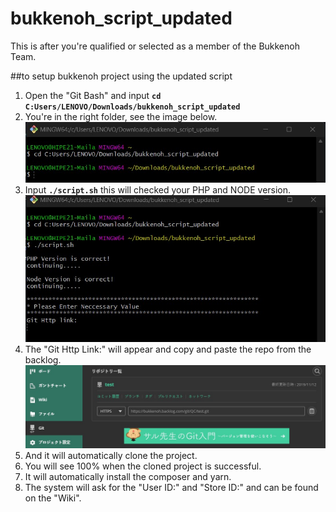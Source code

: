 # bukkenoh_script_updated

This is after you're qualified or selected as a member of the Bukkenoh Team.

##to setup bukkenoh project using the updated script
1. Open the "Git Bash" and input __`cd C:Users/LENOVO/Downloads/bukkenoh_script_updated`__
2. You're in the right folder, see the image below.<br>![image info](./img_git_bash_01.jpg)
3. Input __`./script.sh`__ this will checked your PHP and NODE version.<br>![image info](./img_git_bash_02.jpg)
4. The "Git Http Link:" will appear and copy and paste the repo from the backlog.<br>![image info](./img_backlog_01.jpg)
5. And it will automatically clone the project.
6. You will see 100% when the cloned project is successful.
7. It will automatically install the composer and yarn.
8. The system will ask for the "User ID:" and "Store ID:" and can be found on the "Wiki".
